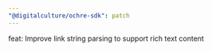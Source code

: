 ```yaml
---
"@digitalculture/ochre-sdk": patch
---
```


feat: Improve link string parsing to support rich text content

